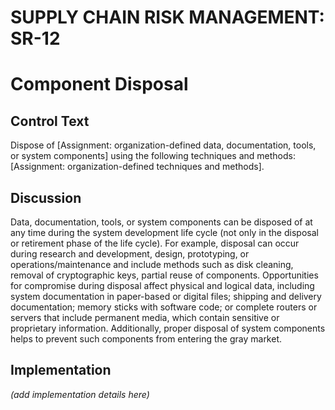 # SUPPLY CHAIN RISK MANAGEMENT: SR-12
# Component Disposal

## Control Text

Dispose of [Assignment: organization-defined data, documentation, tools, or system components] using the following techniques and methods: [Assignment: organization-defined techniques and methods].

## Discussion

Data, documentation, tools, or system components can be disposed of at any time during the system development life cycle (not only in the disposal or retirement phase of the life cycle). For example, disposal can occur during research and development, design, prototyping, or operations/maintenance and include methods such as disk cleaning, removal of cryptographic keys, partial reuse of components. Opportunities for compromise during disposal affect physical and logical data, including system documentation in paper-based or digital files; shipping and delivery documentation; memory sticks with software code; or complete routers or servers that include permanent media, which contain sensitive or proprietary information. Additionally, proper disposal of system components helps to prevent such components from entering the gray market.

## Implementation

_(add implementation details here)_
